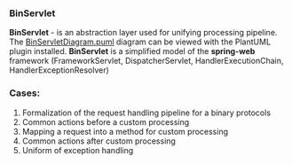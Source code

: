 ### BinServlet
**BinServlet** - is an abstraction layer used for unifying processing pipeline.
The [BinServletDiagram.puml](https://github.com/alexkolundev/java-bin-servlet/blob/master/bin-servlet/BinServletDiagram.puml) 
diagram can be viewed with the PlantUML plugin installed.
**BinServlet** is a simplified model of the **spring-web** framework (FrameworkServlet, DispatcherServlet, HandlerExecutionChain, HandlerExceptionResolver)

### Cases:
1. Formalization of the request handling pipeline for a binary protocols
2. Common actions before a custom processing
3. Mapping a request into a method for custom processing
4. Common actions after custom processing
5. Uniform of exception handling